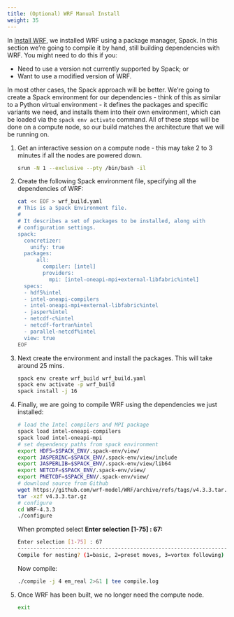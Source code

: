 ```yaml
---
title: (Optional) WRF Manual Install
weight: 35
--- 
```


In [Install WRF](/content/2-wrf/a-install-wrf/), we installed WRF using a package manager, Spack. In this section we’re going to compile it by hand, still building dependencies with WRF. You might need to do this if you:

* Need to use a version not currently supported by Spack; or 
* Want to use a modified version of WRF.

In most other cases, the Spack approach will be better. We’re going to create a Spack environment for our dependencies - think of this as similar to a Python virtual environment - it defines the packages and specific variants we need, and installs them into their own environment, which can be loaded via the `spack env activate` command. All of these steps will be done on a compute node, so our build matches the architecture that we will be running on.

1. Get an interactive session on a compute node - this may take 2 to 3 minutes if all the nodes are powered down.

    ```bash
    srun -N 1 --exclusive --pty /bin/bash -il
    ```

2. Create the following Spack environment file, specifying all the dependencies of WRF:

    ```bash
    cat << EOF > wrf_build.yaml
    # This is a Spack Environment file.
    #
    # It describes a set of packages to be installed, along with
    # configuration settings.
    spack:
      concretizer:
        unify: true
      packages:
          all:
            compiler: [intel]
            providers:
              mpi: [intel-oneapi-mpi+external-libfabric%intel]
      specs:
      - hdf5%intel
      - intel-oneapi-compilers
      - intel-oneapi-mpi+external-libfabric%intel
      - jasper%intel
      - netcdf-c%intel
      - netcdf-fortran%intel
      - parallel-netcdf%intel
      view: true
    EOF
    ```

3. Next create the environment and install the packages. This will take around 25 mins.

    ```bash
    spack env create wrf_build wrf_build.yaml
    spack env activate -p wrf_build
    spack install -j 16
    ```

4. Finally, we are going to compile WRF using the dependencies we just installed:

    ```bash
    # load the Intel compilers and MPI package
    spack load intel-oneapi-compilers
    spack load intel-oneapi-mpi
    # set dependency paths from spack environment
    export HDF5=$SPACK_ENV/.spack-env/view/
    export JASPERINC=$SPACK_ENV/.spack-env/view/include
    export JASPERLIB=$SPACK_ENV/.spack-env/view/lib64
    export NETCDF=$SPACK_ENV/.spack-env/view/
    export PNETCDF=$SPACK_ENV/.spack-env/view/
    # download source from Github
    wget https://github.com/wrf-model/WRF/archive/refs/tags/v4.3.3.tar.gz
    tar -xzf v4.3.3.tar.gz
    # configure
    cd WRF-4.3.3
    ./configure
    ```

    When prompted select **Enter selection [1-75] : 67:**

    ```bash
    Enter selection [1-75] : 67
    ------------------------------------------------------------------------
    Compile for nesting? (1=basic, 2=preset moves, 3=vortex following) [default 1]: 1
    ```

    Now compile:
    ```bash
    ./compile -j 4 em_real 2>&1 | tee compile.log
    ```

5. Once WRF has been built, we no longer need the compute node.

    ```bash
    exit
    ```
